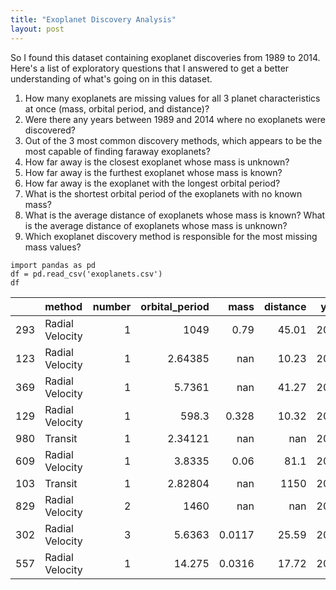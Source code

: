 ```yaml
---
title: "Exoplanet Discovery Analysis"
layout: post
---
```


So I found this dataset containing exoplanet discoveries from 1989 to 2014. Here's a list of exploratory questions that I answered to get a better understanding of what's going on in this dataset. 

1. How many exoplanets are missing values for all 3 planet characteristics at once (mass, orbital
period, and distance)?
2. Were there any years between 1989 and 2014 where no exoplanets were discovered? 
3. Out of the 3 most common discovery methods, which appears to be the most capable of finding
faraway exoplanets?
4. How far away is the closest exoplanet whose mass is unknown?
5. How far away is the furthest exoplanet whose mass is known?
6. How far away is the exoplanet with the longest orbital period?
7. What is the shortest orbital period of the exoplanets with no known mass?
8. What is the average distance of exoplanets whose mass is known? What is the average distance
of exoplanets whose mass is unknown? 
9. Which exoplanet discovery method is responsible for the most missing mass values? 

```
import pandas as pd
df = pd.read_csv('exoplanets.csv')
df
```
|     | method          |   number |   orbital_period |     mass |   distance |   year |
|----:|:----------------|---------:|-----------------:|---------:|-----------:|-------:|
| 293 | Radial Velocity |        1 |       1049       |   0.79   |      45.01 |   2009 |
| 123 | Radial Velocity |        1 |          2.64385 | nan      |      10.23 |   2004 |
| 369 | Radial Velocity |        1 |          5.7361  | nan      |      41.27 |   2012 |
| 129 | Radial Velocity |        1 |        598.3     |   0.328  |      10.32 |   2009 |
| 980 | Transit         |        1 |          2.34121 | nan      |     nan    |   2010 |
| 609 | Radial Velocity |        1 |          3.8335  |   0.06   |      81.1  |   2007 |
| 103 | Transit         |        1 |          2.82804 | nan      |    1150    |   2010 |
| 829 | Radial Velocity |        2 |       1460       | nan      |     nan    |   2014 |
| 302 | Radial Velocity |        3 |          5.6363  |   0.0117 |      25.59 |   2011 |
| 557 | Radial Velocity |        1 |         14.275   |   0.0316 |      17.72 |   2011 |

